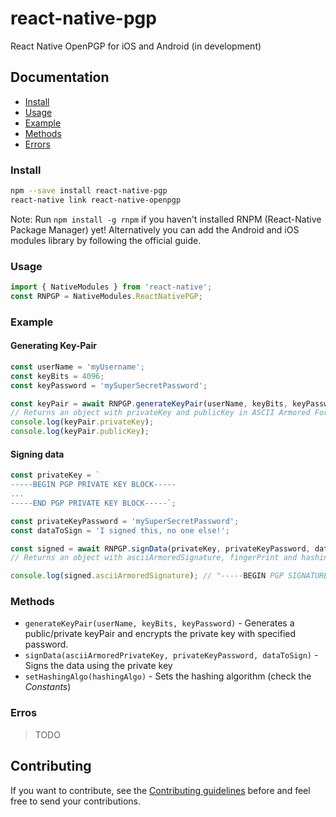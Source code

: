 # react-native-pgp
React Native OpenPGP for iOS and Android (in development)

## Documentation
- [Install](https://github.com/quan-to/react-native-pgp#install)
- [Usage](https://github.com/quan-to/react-native-pgp#usage)
- [Example](https://github.com/quan-to/react-native-pgp#example)
- [Methods](https://github.com/quan-to/react-native-pgp#methods)
- [Errors](https://github.com/quan-to/react-native-pgp#errors)

### Install

```bash
npm --save install react-native-pgp
react-native link react-native-openpgp
```

Note: Run `npm install -g rnpm` if you haven't installed RNPM (React-Native Package Manager) yet! Alternatively you can add the Android and iOS modules library by following the official guide.

### Usage

```javascript
import { NativeModules } from 'react-native';
const RNPGP = NativeModules.ReactNativePGP;
```

### Example

#### Generating Key-Pair

```javascript
const userName = 'myUsername';
const keyBits = 4096;
const keyPassword = 'mySuperSecretPassword';

const keyPair = await RNPGP.generateKeyPair(userName, keyBits, keyPassword);
// Returns an object with privateKey and publicKey in ASCII Armored Format
console.log(keyPair.privateKey);
console.log(keyPair.publicKey);
```

#### Signing data

```javascript
const privateKey = `
-----BEGIN PGP PRIVATE KEY BLOCK-----
...
-----END PGP PRIVATE KEY BLOCK-----`;

const privateKeyPassword = 'mySuperSecretPassword';
const dataToSign = 'I signed this, no one else!';

const signed = await RNPGP.signData(privateKey, privateKeyPassword, dataToSign);
// Returns an object with asciiArmoredSignature, fingerPrint and hashingAlgo

console.log(signed.asciiArmoredSignature); // "-----BEGIN PGP SIGNATURE----- ... -----END PGP SIGNATURE-----"
```

### Methods

* `generateKeyPair(userName, keyBits, keyPassword)` - Generates a public/private keyPair and encrypts the private key with specified password.
* `signData(asciiArmoredPrivateKey, privateKeyPassword, dataToSign)` - Signs the data using the private key
* `setHashingAlgo(hashingAlgo)` - Sets the hashing algorithm (check the _Constants_)

### Erros

> TODO

## Contributing

If you want to contribute, see the [Contributing guidelines](CONTRIBUTING.md) before and feel free to send your contributions.
